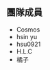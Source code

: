 # <h2>團隊成員</h2>
<ul> 
    <li>Cosmos</li>
    <li>hsin yu</li>
    <li>hsu0921</li>
    <li>H.L.C</li>
    <li>橘子</li>
</ul>